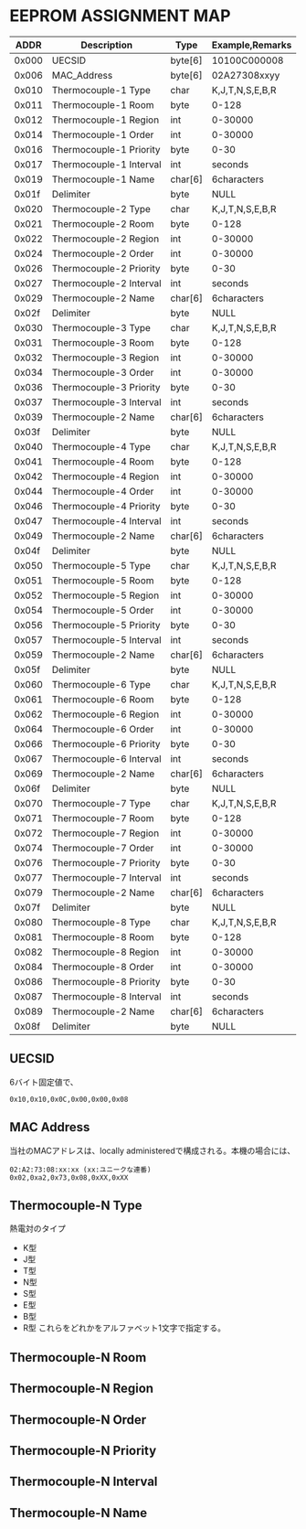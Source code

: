 EEPROM ASSIGNMENT MAP
=====================


| ADDR  | Description             | Type    | Example,Remarks |
|-------|-------------------------|---------|-----------------|
| 0x000 | UECSID                  | byte[6] | 10100C000008    |
| 0x006 | MAC_Address             | byte[6] | 02A27308xxyy    |
| 0x010 | Thermocouple-1 Type     | char    | K,J,T,N,S,E,B,R |
| 0x011 | Thermocouple-1 Room     | byte    | 0-128           |
| 0x012 | Thermocouple-1 Region   | int     | 0-30000         |
| 0x014 | Thermocouple-1 Order    | int     | 0-30000         |
| 0x016 | Thermocouple-1 Priority | byte    | 0-30            |
| 0x017 | Thermocouple-1 Interval | int     | seconds         |
| 0x019 | Thermocouple-1 Name     | char[6] | 6characters     |
| 0x01f | Delimiter               | byte    | NULL            |
| 0x020 | Thermocouple-2 Type     | char    | K,J,T,N,S,E,B,R |
| 0x021 | Thermocouple-2 Room     | byte    | 0-128           |
| 0x022 | Thermocouple-2 Region   | int     | 0-30000         |
| 0x024 | Thermocouple-2 Order    | int     | 0-30000         |
| 0x026 | Thermocouple-2 Priority | byte    | 0-30            |
| 0x027 | Thermocouple-2 Interval | int     | seconds         |
| 0x029 | Thermocouple-2 Name     | char[6] | 6characters     |
| 0x02f | Delimiter               | byte    | NULL            |
| 0x030 | Thermocouple-3 Type     | char    | K,J,T,N,S,E,B,R |
| 0x031 | Thermocouple-3 Room     | byte    | 0-128           |
| 0x032 | Thermocouple-3 Region   | int     | 0-30000         |
| 0x034 | Thermocouple-3 Order    | int     | 0-30000         |
| 0x036 | Thermocouple-3 Priority | byte    | 0-30            |
| 0x037 | Thermocouple-3 Interval | int     | seconds         |
| 0x039 | Thermocouple-2 Name     | char[6] | 6characters     |
| 0x03f | Delimiter               | byte    | NULL            |
| 0x040 | Thermocouple-4 Type     | char    | K,J,T,N,S,E,B,R |
| 0x041 | Thermocouple-4 Room     | byte    | 0-128           |
| 0x042 | Thermocouple-4 Region   | int     | 0-30000         |
| 0x044 | Thermocouple-4 Order    | int     | 0-30000         |
| 0x046 | Thermocouple-4 Priority | byte    | 0-30            |
| 0x047 | Thermocouple-4 Interval | int     | seconds         |
| 0x049 | Thermocouple-2 Name     | char[6] | 6characters     |
| 0x04f | Delimiter               | byte    | NULL            |
| 0x050 | Thermocouple-5 Type     | char    | K,J,T,N,S,E,B,R |
| 0x051 | Thermocouple-5 Room     | byte    | 0-128           |
| 0x052 | Thermocouple-5 Region   | int     | 0-30000         |
| 0x054 | Thermocouple-5 Order    | int     | 0-30000         |
| 0x056 | Thermocouple-5 Priority | byte    | 0-30            |
| 0x057 | Thermocouple-5 Interval | int     | seconds         |
| 0x059 | Thermocouple-2 Name     | char[6] | 6characters     |
| 0x05f | Delimiter               | byte    | NULL            |
| 0x060 | Thermocouple-6 Type     | char    | K,J,T,N,S,E,B,R |
| 0x061 | Thermocouple-6 Room     | byte    | 0-128           |
| 0x062 | Thermocouple-6 Region   | int     | 0-30000         |
| 0x064 | Thermocouple-6 Order    | int     | 0-30000         |
| 0x066 | Thermocouple-6 Priority | byte    | 0-30            |
| 0x067 | Thermocouple-6 Interval | int     | seconds         |
| 0x069 | Thermocouple-2 Name     | char[6] | 6characters     |
| 0x06f | Delimiter               | byte    | NULL            |
| 0x070 | Thermocouple-7 Type     | char    | K,J,T,N,S,E,B,R |
| 0x071 | Thermocouple-7 Room     | byte    | 0-128           |
| 0x072 | Thermocouple-7 Region   | int     | 0-30000         |
| 0x074 | Thermocouple-7 Order    | int     | 0-30000         |
| 0x076 | Thermocouple-7 Priority | byte    | 0-30            |
| 0x077 | Thermocouple-7 Interval | int     | seconds         |
| 0x079 | Thermocouple-2 Name     | char[6] | 6characters     |
| 0x07f | Delimiter               | byte    | NULL            |
| 0x080 | Thermocouple-8 Type     | char    | K,J,T,N,S,E,B,R |
| 0x081 | Thermocouple-8 Room     | byte    | 0-128           |
| 0x082 | Thermocouple-8 Region   | int     | 0-30000         |
| 0x084 | Thermocouple-8 Order    | int     | 0-30000         |
| 0x086 | Thermocouple-8 Priority | byte    | 0-30            |
| 0x087 | Thermocouple-8 Interval | int     | seconds         |
| 0x089 | Thermocouple-2 Name     | char[6] | 6characters     |
| 0x08f | Delimiter               | byte    | NULL            |


## UECSID

6バイト固定値で、

    0x10,0x10,0x0C,0x00,0x00,0x08


## MAC Address

当社のMACアドレスは、locally administeredで構成される。本機の場合には、

    02:A2:73:08:xx:xx (xx:ユニークな連番)
    0x02,0xa2,0x73,0x08,0xXX,0xXX


## Thermocouple-N Type

熱電対のタイプ
 - K型
 - J型
 - T型
 - N型
 - S型
 - E型
 - B型
 - R型
これらをどれかをアルファベット1文字で指定する。


## Thermocouple-N Room

## Thermocouple-N Region

## Thermocouple-N Order

## Thermocouple-N Priority

## Thermocouple-N Interval

## Thermocouple-N Name
